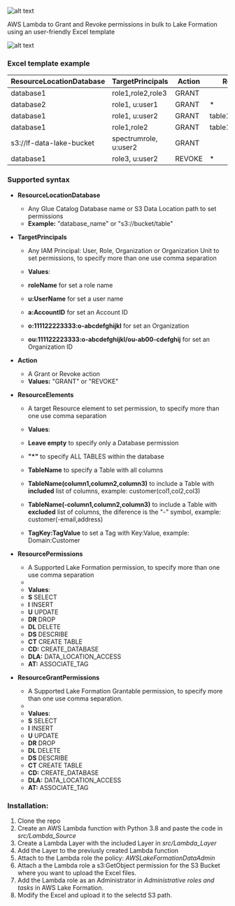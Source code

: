 ![alt text](https://i.ibb.co/bF3Ts2F/excel-to-lf-logo.png)

 AWS Lambda to Grant and Revoke permissions in bulk to Lake Formation using an user-friendly Excel template

![alt text](https://i.ibb.co/xXgGv2Q/excel-to-lf-process.png")

### Excel template example

| ResourceLocationDatabase | TargetPrincipals | Action | ResourceElements | ResourcePermissions	| ResourceGrantPermissions |
| --- | --- | --- | --- | --- | --- |
|database1	|role1,role2,role3	|GRANT|		|CT,A,DR| |	
|database2	|role1, u:user1	| GRANT|	*	|S,I,U,DR|S,I,U,DR|
|database1	|role1, u:user2 |	GRANT	|table1,table2,table3|	*	| |
|database1	|role1,role2|	GRANT	|table1(col1,col2,col3,col4)|	S	| |
|s3://lf-data-lake-bucket|spectrumrole, u:user2	|GRANT	| |	DLA	| |
|database1	|role3, u:user2	|REVOKE|	*	|S,I,U,DR	|S,I,U,DR |

### Supported syntax

* **ResourceLocationDatabase** 
  * Any Glue Catalog Database name or S3 Data Location path to set permissions
  * **Example:** "database_name" or "s3://bucket/table"

* **TargetPrincipals**
  * Any IAM Principal: User, Role, Organization or Organization Unit to set permissions, to specify more than one use comma separation
 
  * **Values**:
  * **roleName** for set a role name
  * **u:UserName** for set a user name
  * **a:AccountID** for set an Account ID
  * **o:111122223333:o-abcdefghijkl** for set an Organization
  * **ou:111122223333:o-abcdefghijkl/ou-ab00-cdefghij** for set an Organization ID
 
* **Action**
  * A Grant or Revoke action
  * **Values:** "GRANT" or "REVOKE"
  
* **ResourceElements**
  * A target Resource element to set permission, to specify more than one use comma separation

  * **Values**:
  * **Leave empty** to specify only a Database permission
  * **"*"** to specify ALL TABLES within the database
  * **TableName** to specify a Table with all columns
  * **TableName(column1,column2,column3)** to include a Table with **included** list of columns, example: customer(col1,col2,col3)
  * **TableName(-column1,column2,column3)** to include a Table with **excluded** list of columns, the diference is the "-" symbol, example: customer(-email,address)
  * **TagKey:TagValue** to set a Tag with Key:Value, example: Domain:Customer

* **ResourcePermissions**

  * A Supported Lake Formation permission, to specify more than one use comma separation
  * 
  * **Values**:
  * **S** SELECT
  * **I** INSERT
  * **U** UPDATE
  * **DR** DROP
  * **DL** DELETE
  * **DS** DESCRIBE
  * **CT** CREATE TABLE
  * **CD:** CREATE_DATABASE
  * **DLA:** DATA_LOCATION_ACCESS
  * **AT:** ASSOCIATE_TAG

* **ResourceGrantPermissions**

  * A Supported Lake Formation Grantable permission, to specify more than one use comma separation.
  * 
  * **Values**:
  * **S** SELECT
  * **I** INSERT
  * **U** UPDATE
  * **DR** DROP
  * **DL** DELETE
  * **DS** DESCRIBE
  * **CT** CREATE TABLE
  * **CD:** CREATE_DATABASE
  * **DLA:** DATA_LOCATION_ACCESS
  * **AT:** ASSOCIATE_TAG

### Installation:

1. Clone the repo
2. Create an AWS Lambda function with Python 3.8 and paste the code in *src/Lambda_Source*
3. Create a Lambda Layer with the included Layer in *src/Lambda_Layer*
4. Add the Layer to the previusly created Lambda function
5. Attach to the Lambda role the policy: *AWSLakeFormationDataAdmin* 
6. Attach a the Lambda role a s3:GetObject permission for the S3 Bucket where you want to upload the Excel files.
7. Add the Lambda role as an Administrator in *Administrative roles and tasks* in AWS Lake Formation.
8. Modify the Excel and upload it to the selectd S3 path.















